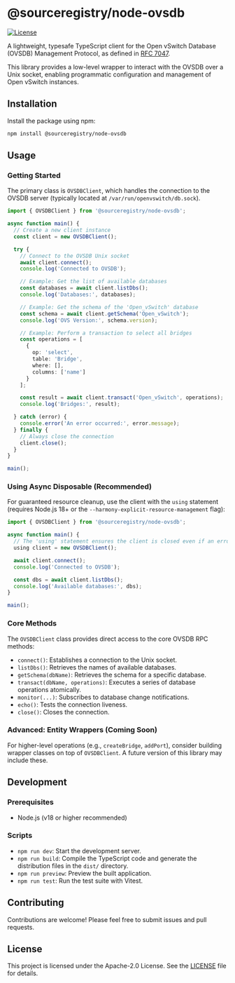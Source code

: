 # @sourceregistry/node-ovsdb

[![License](https://img.shields.io/badge/License-Apache%202.0-blue.svg)](https://opensource.org/licenses/Apache-2.0)


A lightweight, typesafe TypeScript client for the Open vSwitch Database (OVSDB) Management Protocol, as defined in [RFC 7047](https://datatracker.ietf.org/doc/html/rfc7047).

This library provides a low-level wrapper to interact with the OVSDB over a Unix socket, enabling programmatic configuration and management of Open vSwitch instances.

## Installation

Install the package using npm:

```bash
npm install @sourceregistry/node-ovsdb
```

## Usage

### Getting Started

The primary class is `OVSDBClient`, which handles the connection to the OVSDB server (typically located at `/var/run/openvswitch/db.sock`).

```typescript
import { OVSDBClient } from '@sourceregistry/node-ovsdb';

async function main() {
  // Create a new client instance
  const client = new OVSDBClient();

  try {
    // Connect to the OVSDB Unix socket
    await client.connect();
    console.log('Connected to OVSDB');

    // Example: Get the list of available databases
    const databases = await client.listDbs();
    console.log('Databases:', databases);

    // Example: Get the schema of the 'Open_vSwitch' database
    const schema = await client.getSchema('Open_vSwitch');
    console.log('OVS Version:', schema.version);

    // Example: Perform a transaction to select all bridges
    const operations = [
      {
        op: 'select',
        table: 'Bridge',
        where: [],
        columns: ['name']
      }
    ];

    const result = await client.transact('Open_vSwitch', operations);
    console.log('Bridges:', result);

  } catch (error) {
    console.error('An error occurred:', error.message);
  } finally {
    // Always close the connection
    client.close();
  }
}

main();
```

### Using Async Disposable (Recommended)

For guaranteed resource cleanup, use the client with the `using` statement (requires Node.js 18+ or the `--harmony-explicit-resource-management` flag):

```typescript
import { OVSDBClient } from '@sourceregistry/node-ovsdb';

async function main() {
  // The 'using' statement ensures the client is closed even if an error occurs
  using client = new OVSDBClient();

  await client.connect();
  console.log('Connected to OVSDB');

  const dbs = await client.listDbs();
  console.log('Available databases:', dbs);
}

main();
```

### Core Methods

The `OVSDBClient` class provides direct access to the core OVSDB RPC methods:

- `connect()`: Establishes a connection to the Unix socket.
- `listDbs()`: Retrieves the names of available databases.
- `getSchema(dbName)`: Retrieves the schema for a specific database.
- `transact(dbName, operations)`: Executes a series of database operations atomically.
- `monitor(...)`: Subscribes to database change notifications.
- `echo()`: Tests the connection liveness.
- `close()`: Closes the connection.

### Advanced: Entity Wrappers (Coming Soon)

For higher-level operations (e.g., `createBridge`, `addPort`), consider building wrapper classes on top of `OVSDBClient`. A future version of this library may include these.

## Development

### Prerequisites

- Node.js (v18 or higher recommended)

### Scripts

- `npm run dev`: Start the development server.
- `npm run build`: Compile the TypeScript code and generate the distribution files in the `dist/` directory.
- `npm run preview`: Preview the built application.
- `npm run test`: Run the test suite with Vitest.

## Contributing

Contributions are welcome! Please feel free to submit issues and pull requests.

## License

This project is licensed under the Apache-2.0 License. See the [LICENSE](LICENSE) file for details.
